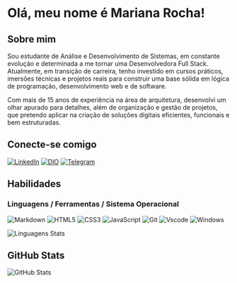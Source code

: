 # Olá, meu nome é Mariana Rocha!

## Sobre mim

Sou estudante de Análise e Desenvolvimento de Sistemas, em constante evolução e determinada a me tornar uma Desenvolvedora Full Stack. Atualmente, em transição de carreira, tenho investido em cursos práticos, imersões técnicas e projetos reais para construir uma base sólida em lógica de programação, desenvolvimento web e de software.

Com mais de 15 anos de experiência na área de arquitetura, desenvolvi um olhar apurado para detalhes, além de organização e gestão de projetos, que pretendo aplicar na criação de soluções digitais eficientes, funcionais e bem estruturadas.

## Conecte-se comigo

[![LinkedIn](https://img.shields.io/badge/LinkedIn-DED7CF?style=for-the-badge&logo=linkedin&logoColor=212830)](https://www.linkedin.com/in/mariana4ads/)
[![DIO](https://img.shields.io/badge/DIO-DED7CF?style=for-the-badge&logoColor=212830)](https://www.dio.me/users/mariana4ads/)
[![Telegram](https://img.shields.io/badge/Telegram-DED7CF?style=for-the-badge&logo=telegram&logoColor=212830)](https://t.me/mariana4ads)

## Habilidades

### Linguagens / Ferramentas / Sistema Operacional

![Markdown](https://img.shields.io/badge/Markdown-DED7CF?style=for-the-badge&logo=markdown&logoColor=212830)
![HTML5](https://img.shields.io/badge/HTML5-DED7CF?style=for-the-badge&logo=html5&logoColor=212830)
![CSS3](https://img.shields.io/badge/CSS3-DED7CF?style=for-the-badge&logo=css3&logoColor=212830)
![JavaScript](https://img.shields.io/badge/JavaScript-DED7CF?style=for-the-badge&logo=javascript&logoColor=212830)
![Git](https://img.shields.io/badge/GIT-DED7CF?style=for-the-badge&logo=git&logoColor=212830)
![Vscode](https://img.shields.io/badge/Vscode-DED7CF?style=for-the-badge&logo=visual-studio-code&logoColor=212830)
![Windows](https://img.shields.io/badge/Windows-DED7CF?style=for-the-badge&logo=windows&logoColor=212830)

![Linguagens Stats](https://github-readme-stats.vercel.app/api/top-langs/?username=mariana4ads&theme=transparente&bg_color=FF7F50&hide_border=false&include_all_commits=true&count_private=true&layout=compact)


## GitHub Stats

![GitHub Stats](https://github-readme-stats.vercel.app/api?username=mariana4ads&theme=transparent&bg_color=FF7F50&border_color=FF7F50C&show_icons=true&icon_color=FFFFFF&title_color=FFE4B5&text_color=FFF)
